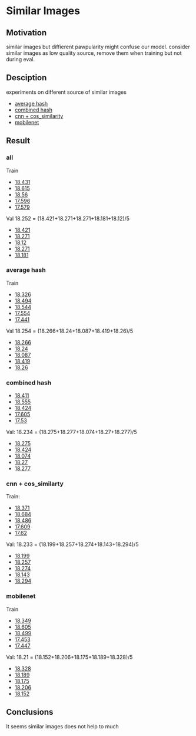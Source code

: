 # Similar Images

## Motivation

similar images but diffierent pawpularity might confuse our model. consider similar images as low quality source, remove them when training but not during eval.

## Desciption

experiments on different source of similar images

- [average hash](https://www.kaggle.com/annachechulina/data-cleaning)
- [combined hash](https://www.kaggle.com/schulta/petfinder-identify-duplicates-and-share-findings)
- [cnn + cos_similarity](https://www.kaggle.com/burakbekci/petfinder-finding-duplicates-with-cnn)
- [mobilenet](https://www.kaggle.com/showeed/annoy-similar-images-edit2)

## Result

### all

Train

- [18.431](https://wandb.ai/wangyashuu/PetfinderPawpularity/runs/1p50nyuj)
- [18.615](https://wandb.ai/wangyashuu/PetfinderPawpularity/runs/ftik3hka)
- [18.56](https://wandb.ai/wangyashuu/PetfinderPawpularity/runs/2p0eaw4y)
- [17.596](https://wandb.ai/wangyashuu/PetfinderPawpularity/runs/31w8kkjn)
- [17.579](https://wandb.ai/wangyashuu/PetfinderPawpularity/runs/1lm7bto5)

Val 18.252 = (18.421+18.271+18.271+18.181+18.12)/5

- [18.421](https://wandb.ai/wangyashuu/uncategorized/runs/13mt00vy)
- [18.271](https://wandb.ai/wangyashuu/uncategorized/runs/h2feq0hp)
- [18.12](https://wandb.ai/wangyashuu/uncategorized/runs/3ol4h5o0)
- [18.271](https://wandb.ai/wangyashuu/uncategorized/runs/22r78hez)
- [18.181](https://wandb.ai/wangyashuu/uncategorized/runs/1cicw26w)

### average hash

Train

- [18.326](https://wandb.ai/wangyashuu/PetfinderPawpularity/runs/1n53onxu)
- [18.494](https://wandb.ai/wangyashuu/PetfinderPawpularity/runs/1h1rcjzj)
- [18.544](https://wandb.ai/wangyashuu/PetfinderPawpularity/runs/2jm0s3w3)
- [17.554](https://wandb.ai/wangyashuu/PetfinderPawpularity/runs/13z4enm1)
- [17.441](https://wandb.ai/wangyashuu/PetfinderPawpularity/runs/1cnx9wlc)

Val 18.254 = (18.266+18.24+18.087+18.419+18.26)/5

- [18.266](https://wandb.ai/wangyashuu/uncategorized/runs/3und4bog)
- [18.24](https://wandb.ai/wangyashuu/uncategorized/runs/23r5x6p7)
- [18.087](https://wandb.ai/wangyashuu/uncategorized/runs/369cl7d0)
- [18.419](https://wandb.ai/wangyashuu/uncategorized/runs/3i8czu9h)
- [18.26](https://wandb.ai/wangyashuu/uncategorized/runs/1frf13kk)

### combined hash

- [18.411](https://wandb.ai/wangyashuu/PetfinderPawpularity/runs/30jre1ly)
- [18.555](https://wandb.ai/wangyashuu/PetfinderPawpularity/runs/o41qh0xp)
- [18.424](https://wandb.ai/wangyashuu/PetfinderPawpularity/runs/2yrb9jkx)
- [17.605](https://wandb.ai/wangyashuu/PetfinderPawpularity/runs/tel7sq23)
- [17.53](https://wandb.ai/wangyashuu/PetfinderPawpularity/runs/3cic522m)

Val: 18.234 = (18.275+18.277+18.074+18.27+18.277)/5

- [18.275](https://wandb.ai/wangyashuu/uncategorized/runs/18eu1huj)
- [18.424](https://wandb.ai/wangyashuu/uncategorized/runs/2rq8saj4)
- [18.074](https://wandb.ai/wangyashuu/uncategorized/runs/97pbpgw0)
- [18.27](https://wandb.ai/wangyashuu/uncategorized/runs/1y6cj9jg)
- [18.277](https://wandb.ai/wangyashuu/uncategorized/runs/38fftz06)

### cnn + cos_similarty

Train:

- [18.371](https://wandb.ai/wangyashuu/PetfinderPawpularity/runs/1luj8peb)
- [18.684](https://wandb.ai/wangyashuu/PetfinderPawpularity/runs/2qnrq223)
- [18.486](https://wandb.ai/wangyashuu/PetfinderPawpularity/runs/7tm044dq)
- [17.609](https://wandb.ai/wangyashuu/PetfinderPawpularity/runs/36t83y2o)
- [17.62](https://wandb.ai/wangyashuu/PetfinderPawpularity/runs/es37oh3b)

Val: 18.233 = (18.199+18.257+18.274+18.143+18.294)/5

- [18.199](https://wandb.ai/wangyashuu/uncategorized/runs/110h5uyj)
- [18.257](https://wandb.ai/wangyashuu/uncategorized/runs/1kcajnpu)
- [18.274](https://wandb.ai/wangyashuu/uncategorized/runs/1w99gil1)
- [18.143](https://wandb.ai/wangyashuu/uncategorized/runs/3s970b4x)
- [18.294](https://wandb.ai/wangyashuu/uncategorized/runs/3vd6a5nn)

### mobilenet

Train

- [18.349](https://wandb.ai/wangyashuu/PetfinderPawpularity/runs/2j6vr05e)
- [18.605](https://wandb.ai/wangyashuu/PetfinderPawpularity/runs/15239jsc)
- [18.499](https://wandb.ai/wangyashuu/PetfinderPawpularity/runs/1htvvur4)
- [17.453](https://wandb.ai/wangyashuu/PetfinderPawpularity/runs/1t94ush4)
- [17.447](https://wandb.ai/wangyashuu/PetfinderPawpularity/runs/3a2gqe5b)

Val: 18.21 = (18.152+18.206+18.175+18.189+18.328)/5

- [18.328](https://wandb.ai/wangyashuu/uncategorized/runs/32f1z6ie)
- [18.189](https://wandb.ai/wangyashuu/uncategorized/runs/l0jweqjv)
- [18.175](https://wandb.ai/wangyashuu/uncategorized/runs/2tfihkpx)
- [18.206](https://wandb.ai/wangyashuu/uncategorized/runs/176xhefd)
- [18.152](https://wandb.ai/wangyashuu/uncategorized/runs/1c916xb9)

## Conclusions

It seems similar images does not help to much
